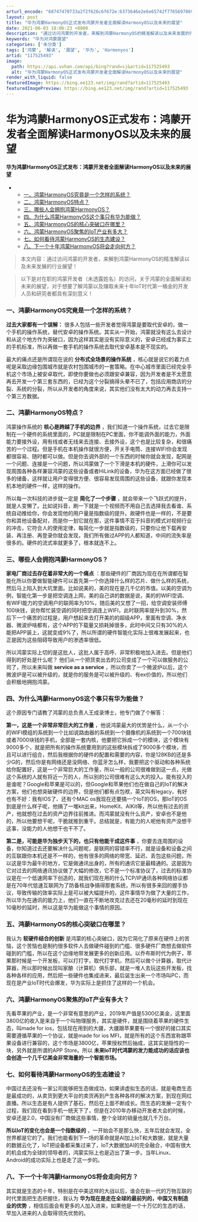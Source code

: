 ```yaml
---
arturl_encode: "68747470733a2f2f626c6f672e:6373646e2e6e65742f77656978696e5f33393538393435352f:61727469636c652f64657461696c732f313137353235343933"
layout: post
title: "华为鸿蒙HarmonyOS正式发布鸿蒙开发者全面解读HarmonyOS以及未来的展望"
date: 2021-06-03 18:06:23 +0800
description: "通过访问鸿蒙的开发者，来解到鸿蒙HarmonyOS的精准解读以及未来发展的行业展望！_华为对鸿蒙展望"
keywords: "华为对鸿蒙展望"
categories: ['未分类']
tags: ['鸿蒙', '解读', '展望', '华为', 'Harmonyos']
artid: "117525493"
image:
  path: https://api.vvhan.com/api/bing?rand=sj&artid=117525493
  alt: "华为鸿蒙HarmonyOS正式发布鸿蒙开发者全面解读HarmonyOS以及未来的展望"
render_with_liquid: false
featuredImage: https://bing.ee123.net/img/rand?artid=117525493
featuredImagePreview: https://bing.ee123.net/img/rand?artid=117525493
---
```


# 华为鸿蒙HarmonyOS正式发布：鸿蒙开发者全面解读HarmonyOS以及未来的展望

#### 华为鸿蒙HarmonyOS正式发布：鸿蒙开发者全面解读HarmonyOS以及未来的展望

* + [一、鸿蒙HarmonyOS究竟是一个怎样的系统？](#HarmonyOS_6)
  + [二、鸿蒙HarmonyOS特点？](#HarmonyOS_11)
  + [三、哪些人会拥抱鸿蒙HarmonyOS？](#HarmonyOS_16)
  + [四、为什么鸿蒙HarmonyOS这个事只有华为能做？](#HarmonyOS_21)
  + [五、鸿蒙HarmonyOS的核心突破口在哪里？](#HarmonyOS_27)
  + [六、鸿蒙HarmonyOS聚焦的IoT产业有多大？](#HarmonyOSIoT_30)
  + [七、如何看待鸿蒙HarmonyOS的生态建设？](#HarmonyOS_33)
  + [八、下一个十年鸿蒙HarmonyOS将会走向何方？](#HarmonyOS_38)

> 本文内容：通过访问鸿蒙的开发者，来解到鸿蒙HarmonyOS的精准解读以及未来发展的行业展望！

> 以下是对在职的鸿蒙开发者（未透露姓名）的访问，关于鸿蒙的全面解读和未来的展望，对于想要了解鸿蒙以及赚取未来十年IoT时代第一桶金的开发人员和研究者都具有深刻意义！

### 一、鸿蒙HarmonyOS究竟是一个怎样的系统？

**过去大家都有一个误解：**
很多人包括一些开发者觉得鸿蒙是要取代安卓的，做一个手机的操作系统，替代安卓的操作系统。其实从一开始，鸿蒙就没有这么去设计和从这个地方作为突破口，因为这样其实是没有实际意义的，安卓已经成为事实上的手机标准，所以再做一套手机的操作系统去取代安卓基本是不现实的。

最大的痛点还是所谓现在说的
**分布式全场景的操作系统**
，核心就是说它的着力点呢是采取边缘包围城市就是农村包围城市的一套策略。在中心城市里面已经完全手机这个市场上被安卓取代，即使你要做也必须跟安卓兼容，因为开发者是不太愿意再去开发一个第三套东西的，已经为这个分裂搞得头晕不已了，包括应用商店的分裂、系统的分裂，所以从开发者的角度来说，其实他们没有太大的动力再去支持一个第三方数据。

### 二、鸿蒙HarmonyOS特点？

鸿蒙操作系统的
**核心是跨越了手机的边界**
，我们知道一个操作系统，过去它是限制在一个硬件的系统里面的，PC就是限制在PC里面，你不能调外面的能力，外面能力要接外设，用有线或者无线来去连接、去接外设，这个也是比较复杂，和很痛苦的一个过程。但是手机在本机操作就很方便，开关手电筒、连接WIFI你会发现都很容易、随时都可以做。但是你去调外部的一个东西的时候你就会发现，配网是一个问题、连接是一个问题，所以鸿蒙做了一个下滑是本机的硬件，上滑你可以发现周围各种各样兼容鸿蒙的这些设备或者HiLink的设备，华为在这方面已经做了很多的储备，这样就让用户变得很方便、很容易发现周围的这些设备，就跟你发现本机本地的硬件一样，这样的操作。

所以每一次科技的进步就一定是
**简化了一个步骤**
，就会带来一个飞跃式的提升，就是人变懒了。比如说抖音，刷一下就是一个视频而不用自己去选择我去看谁、系统自动推给你，你会发现他的用户量是指数级的提升。故硬件也是一样的，不是要你和其他设备配对，而是你一划它就在那，这件事情不亚于抖音的模式对视频行业的冲击，它符合人的使用定律，每简化一步就是指数级的，只要你让他下载再安装、再注册、再登录你就会发现，我们所有做过APP的人都知道，中间的流失率是很多的。硬件的流式率就更多了，根本就连不上。

### 三、哪些人会拥抱鸿蒙HarmonyOS？

**家电厂商过去存在着非常大的一个痛点**
：那些硬件的厂商因为现在在所谓都在智能化所以你要做智能硬件可以首先第一个你选择什么样的芯片、做什么样的系统，然后马上陷入到大坑里面。比如说美的，美的现在是几千亿的市值。以美的空调为例，智能化第一步是把空调连上网，美的自己讲的数据是说，美的的WIFI空调、有WIFI能力的空调用户的联网率为10%，随后美的又想了一招，给空调安装师傅100块钱，说你帮忙装空调的同时把空调连上WIFI，此时联网率提升到30%，然后下一个痛苦的过程是，用户想起来去打开美的的超级APP，里面有空调、净水器、微波炉啥都有，这个APP的下载量又损耗掉很多，此时中间又只有30%的人能把APP装上，这就变成9%了，所以所谓的硬件智能化实际上很难发展起来，也正是因为这些阻碍导致用户的渗透率很低。

所以鸿蒙实际上切的是这批人，这批人属于高呼、非常积极地加入进去。但是他们得到的好处是什么呢？ 他们从一个把货卖出去的公司变成了一个可以做服务的公司了，所以未来叫做
**service as a service**
，所以你卖了一个微波炉以后，这个微波炉是可以被升级的，就是你的服务是可以被升级的、有ex价值的，所以他们会积极地拥抱鸿蒙。

### 四、为什么鸿蒙HarmonyOS这个事只有华为能做？

这个原因专门请教了鸿蒙的总负责人王成录博士，他专门做了个解答：
  
**第一，这是一个非常非常巨大的工作量**
，他说鸿蒙最大的优势是什么，从一个小的WIFI模组的系统到一个比如说路由器的系统到一个摄像机的系统到一个700块钱或者7000块钱的手机，全部是一套内核，他要把它拆成一个的模块，这个模块有9000多个，就是把所有的操作系统要用到的这些模块拆成了9000多个模块，而且可以进行组合，然后我根据你的硬件的配置和需要的内容，你是128KB的还是多少G的，然后你是有网络还是没网络、你蓝牙怎么样，我要把这个驱动和各种系统给你配置好，这是一个非常巨大的工作量，所以一般的公司很难做到这一点，光做这个系统的人就有将近一万的人，所以别的公司很难有这么大的投入。能有投入的是谁呢？Google和苹果是可以的，但Google和苹果他们也在做自己的IoT的解决方案，他们也想突破硬件的边界，但是他们都有点包袱，英文叫有legacy，有好也有不好：我有IOS了、还有个MAC os我现在还要搞一个IoT的OS，那IoT的OS到底是什么样子呢，他搞了一堆kit出来，HomeKit、AIKit等，所以他有过去的资产，他就想在过去的资产边界往前推进。而鸿蒙就没有什么资产，安卓也不是他的，所以他要想干呢，干脆就推到重干。总结就是，有能力的人呢他有资产没想干这事，没能力的人他想干也干不了。

**第二是，可能是华为独步天下的，也只有他能干成这件事**
，你要去连周围的设备，你知道过去还要解决什么问题呢，是联网的容错率不行，就是设备和设备之间的互联跟你本机还是不一样的，他有很多的网络的带宽、延迟、丢包这些问题，所以这是华为最牛的地方，它是做通讯出身的，所有的通讯它是最精通的。这是因为它对过去的网络通讯协议做了大幅的修改，它不是一个标准协议了，过去的标准协议是在一个低速网率下创造的，就我们现在用的什么TCP/IP通讯各种网络协议都是在70年代低速互联网为了防备核战争搞得那套系统，所以有很多来回的握手协议，导致传输的效率实际上是可以被大幅提升的，这件事情华为做了大量的工作，所以华为在通讯的能力上，他们一直在不断地攻克过去还在20毫秒的延时到现在10毫秒的延时，所以这是华为能做这个事情的原因。

### 五、鸿蒙HarmonyOS的核心突破口在哪里？

我认为
**软硬件结合的创新**
是鸿蒙的核心突破口，因为它简化了原来在硬件上的苦恼，这个苦恼也是制约很多软件人去做硬件碰到的门槛、很多硬件厂商想去做软件碰到的门槛，所以在这个边缘地带发展更多的创新应用。以乔布斯时代为例子，苹果那时候是一个开发板，可以打打字，取代打字机，然后可以做个计算器，取代计算器，所以那时候出现叫家酿（计算机）俱乐部，就是一堆人去玩这些开发板，找各种各样的应用，然后把一些硬件也集成进来，最后诞生出来一个市场叫PC，而现在是产业IoT时代会爆发，华为实际上是抓住了这样的一个机会。

### 六、鸿蒙HarmonyOS聚焦的IoT产业有多大？

先看苹果的产业，是一个非常有意思的产业，2019年产值是5300亿美金，这里面3800亿的收入是来自于一个叫物理服务，其实是硬件，就是围绕着苹果的硬件生态，叫made for ios，包括现在用到的大疆，大疆跟苹果要有一个很好的接口其实需要遵循苹果的一个协议，就是made for ios MFI，就是所有的这个东西宣称跟苹果设备进行兼容的，这个市场是3800亿，苹果授权然后抽成，这其实是隐性的一块，另外就是所谓的APP Store。所以
**未来IoT时代鸿蒙的发力能成功的话应该也会创造一个几千亿美金非常海量的一个智能市场。**

### 七、如何看待鸿蒙HarmonyOS的生态建设？

中国过去还没有一家公司能够把生态做成功，如果讲虚拟生态的话，就是电商生态是最成功的，从卖货到更大平台的卖货再到产生各种各样的解决方案，到现在网红直播。所以生态是有人提供了基石，然后在上面不断成长。而生态的发展一定有个过程，我们现在看到手机一统天下了，但是在2010年办移动开发者大会的时候，安卓还是2.0，中国没有厂商做这些事情，整个全球的销量也就几千万台。

**所以IoT的变化也会是一个指数级的**
，一开始会不是那么快，五年后就会发现，全世界都是它的了。我们也能看到下一场的革命就是AI加上IoT和大数据，就是大量的数据云化了，IoT把设备都采集过来了，IoT大数据加AI的完全融合，中国有很大的机会成为全球的领导者的，鸿蒙实际上也是迈出了第一步。当年Linux、Android的成功实际上也是走了这一步的。

### 八、下一个十年鸿蒙HarmonyOS将会走向何方？

其实就是生态的十年，特别是在中美这样的大战以后，谁会在新一代的万物互联的时代里面把生态把握住，我认为
**华为现在是走在全球的最前列的，中国又有制造业的优势**
，相信后面会有更多的人加入进来，如果他是一个十万亿的生态的话，早加入进来的人会取得领先优势的。